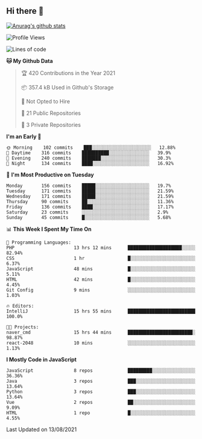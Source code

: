 ## Hi there 👋

[![Anurag's github stats](https://github-readme-stats.vercel.app/api?username=Songwonseok)](https://github.com/anuraghazra/github-readme-stats)



<!--START_SECTION:waka-->
![Profile Views](http://img.shields.io/badge/Profile%20Views-4-blue)

![Lines of code](https://img.shields.io/badge/From%20Hello%20World%20I%27ve%20Written-2.9%20million%20lines%20of%20code-blue)

**🐱 My Github Data** 

> 🏆 420 Contributions in the Year 2021
 > 
> 📦 357.4 kB Used in Github's Storage 
 > 
> 🚫 Not Opted to Hire
 > 
> 📜 21 Public Repositories 
 > 
> 🔑 3 Private Repositories  
 > 
**I'm an Early 🐤** 

```text
🌞 Morning    102 commits    ███░░░░░░░░░░░░░░░░░░░░░░   12.88% 
🌆 Daytime    316 commits    ██████████░░░░░░░░░░░░░░░   39.9% 
🌃 Evening    240 commits    ███████░░░░░░░░░░░░░░░░░░   30.3% 
🌙 Night      134 commits    ████░░░░░░░░░░░░░░░░░░░░░   16.92%

```
📅 **I'm Most Productive on Tuesday** 

```text
Monday       156 commits    █████░░░░░░░░░░░░░░░░░░░░   19.7% 
Tuesday      171 commits    █████░░░░░░░░░░░░░░░░░░░░   21.59% 
Wednesday    171 commits    █████░░░░░░░░░░░░░░░░░░░░   21.59% 
Thursday     90 commits     ██░░░░░░░░░░░░░░░░░░░░░░░   11.36% 
Friday       136 commits    ████░░░░░░░░░░░░░░░░░░░░░   17.17% 
Saturday     23 commits     ░░░░░░░░░░░░░░░░░░░░░░░░░   2.9% 
Sunday       45 commits     █░░░░░░░░░░░░░░░░░░░░░░░░   5.68%

```


📊 **This Week I Spent My Time On** 

```text
💬 Programming Languages: 
PHP                      13 hrs 12 mins      ████████████████████░░░░░   82.94% 
CSS                      1 hr                █░░░░░░░░░░░░░░░░░░░░░░░░   6.37% 
JavaScript               48 mins             █░░░░░░░░░░░░░░░░░░░░░░░░   5.11% 
HTML                     42 mins             █░░░░░░░░░░░░░░░░░░░░░░░░   4.45% 
Git Config               9 mins              ░░░░░░░░░░░░░░░░░░░░░░░░░   1.03%

🔥 Editors: 
IntelliJ                 15 hrs 55 mins      █████████████████████████   100.0%

🐱‍💻 Projects: 
naver_cmd                15 hrs 44 mins      ████████████████████████░   98.87% 
react-2048               10 mins             ░░░░░░░░░░░░░░░░░░░░░░░░░   1.13%

```

**I Mostly Code in JavaScript** 

```text
JavaScript               8 repos             █████████░░░░░░░░░░░░░░░░   36.36% 
Java                     3 repos             ███░░░░░░░░░░░░░░░░░░░░░░   13.64% 
Python                   3 repos             ███░░░░░░░░░░░░░░░░░░░░░░   13.64% 
Vue                      2 repos             ██░░░░░░░░░░░░░░░░░░░░░░░   9.09% 
HTML                     1 repo              █░░░░░░░░░░░░░░░░░░░░░░░░   4.55%

```



 Last Updated on 13/08/2021
<!--END_SECTION:waka-->
